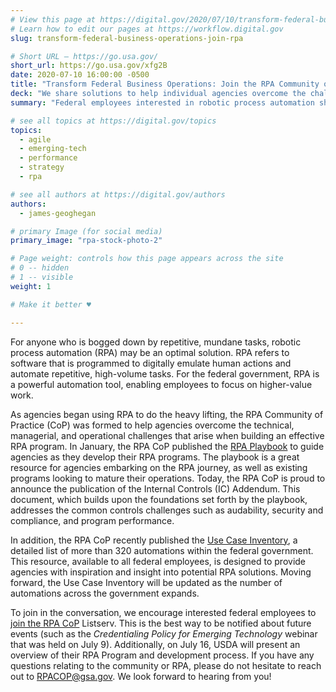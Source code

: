 ```yaml
---
# View this page at https://digital.gov/2020/07/10/transform-federal-business-operations-join-rpa
# Learn how to edit our pages at https://workflow.digital.gov
slug: transform-federal-business-operations-join-rpa

# Short URL — https://go.usa.gov/
short_url: https://go.usa.gov/xfg2B
date: 2020-07-10 16:00:00 -0500
title: "Transform Federal Business Operations: Join the RPA Community of Practice"
deck: "We share solutions to help individual agencies overcome the challenges that arise in designing and deploying an effective robotic process automation (RPA) program."
summary: "Federal employees interested in robotic process automation should join the RPA Community of Practice as their agencies commence their RPA programs."

# see all topics at https://digital.gov/topics
topics: 
  - agile
  - emerging-tech
  - performance
  - strategy
  - rpa

# see all authors at https://digital.gov/authors
authors: 
  - james-geoghegan

# primary Image (for social media)
primary_image: "rpa-stock-photo-2"

# Page weight: controls how this page appears across the site
# 0 -- hidden
# 1 -- visible
weight: 1

# Make it better ♥

---
```


For anyone who is bogged down by repetitive, mundane tasks, robotic process automation (RPA) may be an optimal solution. RPA refers to software that is programmed to digitally emulate human actions and automate repetitive, high-volume tasks. For the federal government, RPA is a powerful automation tool, enabling employees to focus on higher-value work.

As agencies began using RPA to do the heavy lifting, the RPA Community of Practice (CoP) was formed to help agencies overcome the technical, managerial, and operational challenges that arise when building an effective RPA program. In January, the RPA CoP published the [RPA Playbook](https://digital.gov/communities/rpa/) to guide agencies as they develop their RPA programs. The playbook is a great resource for agencies embarking on the RPA journey, as well as existing programs looking to mature their operations. Today, the RPA CoP is proud to announce the publication of the Internal Controls (IC) Addendum. This document, which builds upon the foundations set forth by the playbook, addresses the common controls challenges such as audability, security and compliance, and program performance. 

In addition, the RPA CoP recently published the [Use Case Inventory](https://d2d.gsa.gov/customer/gsa-ocfo-robotic-process-automation-community-practice), a detailed list of more than 320 automations within the federal government. This resource, available to all federal employees, is designed to provide agencies with inspiration and insight into potential RPA solutions. Moving forward, the Use Case Inventory will be updated as the number of automations across the government expands. 

To join in the conversation, we encourage interested federal employees to [join the RPA CoP](https://digital.gov/communities/rpa/) Listserv. This is the best way to be notified about future events (such as the _Credentialing Policy for Emerging Technology_ webinar that was held on July 9). Additionally, on July 16, USDA will present an overview of their RPA Program and development process. If you have any questions relating to the community or RPA, please do not hesitate to reach out to [RPACOP@gsa.gov](mailto:RPACOP@gsa.gov). We look forward to hearing from you!
